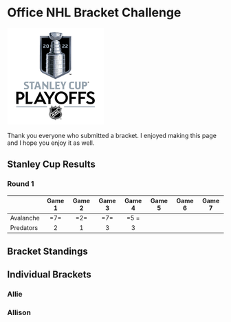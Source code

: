 # Office NHL Bracket Challenge
![Image](/StanleyCup.png)

Thank you everyone who submitted a bracket. I enjoyed making this page and I hope you enjoy it as well.

## Stanley Cup Results
### Round 1
|           | Game 1 | Game 2 | Game 3 | Game 4 | Game 5 | Game 6 | Game 7 |
| :---      |  :---: |  :---: |  :---: |  :---: |  :---: |  :---: |  :---: |
| Avalanche | =7=    | =2=    | =7=    | =5 =   |        |        |        |
| Predators | 2      | 1      | 3      | 3      |        |        |        |

## Bracket Standings

## Individual Brackets
### Allie

### Allison
